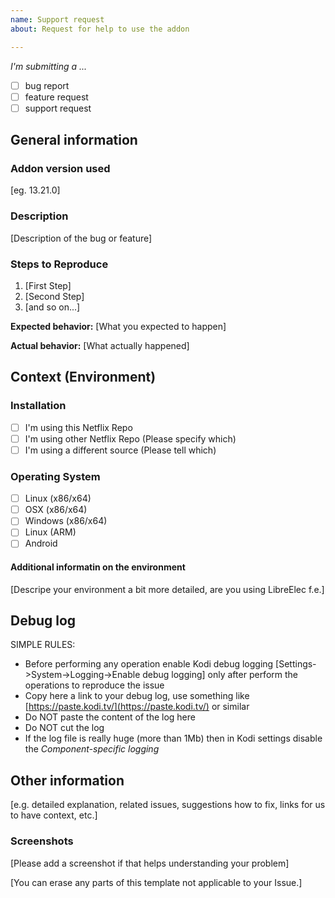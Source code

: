 ```yaml
---
name: Support request
about: Request for help to use the addon

---
```

*I'm submitting a ...*
  - [ ] bug report
  - [ ] feature request
  - [ ] support request

## General information
 <!--in accordance with Kodi rules-->
### Addon version used

[eg. 13.21.0]

### Description

[Description of the bug or feature]

### Steps to Reproduce

1. [First Step]
2. [Second Step]
3. [and so on...]

**Expected behavior:** [What you expected to happen]

**Actual behavior:** [What actually happened]

## Context (Environment)

### Installation

* [ ] I'm using this Netflix Repo
* [ ] I'm using other Netflix Repo (Please specify which)
* [ ] I'm using a different source (Please tell which)

### Operating System

* [ ] Linux (x86/x64)
* [ ] OSX (x86/x64)
* [ ] Windows (x86/x64)
* [ ] Linux (ARM)
* [ ] Android

#### Additional informatin on the environment

[Descripe your environment a bit more detailed, are you using LibreElec f.e.]

## Debug log

SIMPLE RULES:
- Before performing any operation enable Kodi debug logging [Settings->System->Logging->Enable debug logging] only after perform the operations to reproduce the issue
- Copy here a link to your debug log, use something like [https://paste.kodi.tv/](https://paste.kodi.tv/) or similar
- Do NOT paste the content of the log here
- Do NOT cut the log
- If the log file is really huge (more than 1Mb) then in Kodi settings disable the *Component-specific logging*

## Other information

[e.g. detailed explanation, related issues, suggestions how to fix, links for us to have context, etc.]

### Screenshots

[Please add a screenshot if that helps understanding your problem]

[You can erase any parts of this template not applicable to your Issue.]
